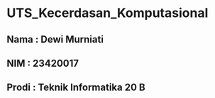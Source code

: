 # UTS_Kecerdasan_Komputasional

<h2 >Nama : Dewi Murniati </h2>
<h2 >NIM : 23420017 </h2>
<h2 >Prodi : Teknik Informatika 20 B </h2>
